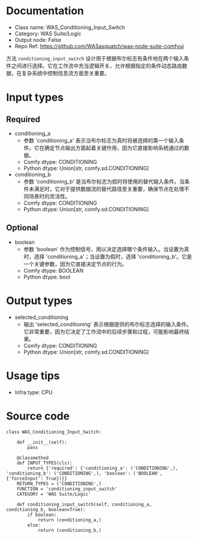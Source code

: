 # Documentation
- Class name: WAS_Conditioning_Input_Switch
- Category: WAS Suite/Logic
- Output node: False
- Repo Ref: https://github.com/WASasquatch/was-node-suite-comfyui

方法 `conditioning_input_switch` 设计用于根据布尔标志有条件地在两个输入条件之间进行选择。它在工作流中充当逻辑开关，允许根据指定的条件动态路由数据，在复杂系统中控制信息流方面至关重要。

# Input types
## Required
- conditioning_a
    - 参数 'conditioning_a' 表示当布尔标志为真时将被选择的第一个输入条件。它在确定节点输出方面起着关键作用，因为它直接影响系统通过的数据。
    - Comfy dtype: CONDITIONING
    - Python dtype: Union[str, comfy.sd.CONDITIONING]
- conditioning_b
    - 参数 'conditioning_b' 是当布尔标志为假时将使用的替代输入条件。当条件未满足时，它对于提供数据流的替代路径至关重要，确保节点在处理不同场景时的灵活性。
    - Comfy dtype: CONDITIONING
    - Python dtype: Union[str, comfy.sd.CONDITIONING]
## Optional
- boolean
    - 参数 'boolean' 作为控制信号，用以决定选择哪个条件输入。当设置为真时，选择 'conditioning_a'；当设置为假时，选择 'conditioning_b'。它是一个关键参数，因为它直接决定节点的行为。
    - Comfy dtype: BOOLEAN
    - Python dtype: bool

# Output types
- selected_conditioning
    - 输出 'selected_conditioning' 表示根据提供的布尔标志选择的输入条件。它非常重要，因为它决定了工作流中的后续步骤和过程，可能影响最终结果。
    - Comfy dtype: CONDITIONING
    - Python dtype: Union[str, comfy.sd.CONDITIONING]

# Usage tips
- Infra type: CPU

# Source code
```
class WAS_Conditioning_Input_Switch:

    def __init__(self):
        pass

    @classmethod
    def INPUT_TYPES(cls):
        return {'required': {'conditioning_a': ('CONDITIONING',), 'conditioning_b': ('CONDITIONING',), 'boolean': ('BOOLEAN', {'forceInput': True})}}
    RETURN_TYPES = ('CONDITIONING',)
    FUNCTION = 'conditioning_input_switch'
    CATEGORY = 'WAS Suite/Logic'

    def conditioning_input_switch(self, conditioning_a, conditioning_b, boolean=True):
        if boolean:
            return (conditioning_a,)
        else:
            return (conditioning_b,)
```